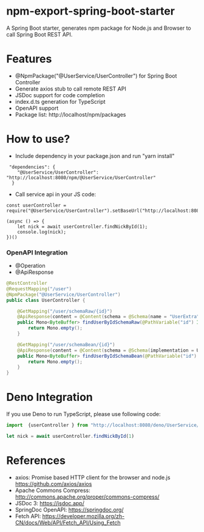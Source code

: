 npm-export-spring-boot-starter
==============================

A Spring Boot starter, generates npm package for Node.js and Browser to call Spring Boot REST API.

# Features

* @NpmPackage("@UserService/UserController") for Spring Boot Controller
* Generate axios stub to call remote REST API
* JSDoc support for code completion
* index.d.ts generation for TypeScript
* OpenAPI support
* Package list: http://localhost/npm/packages

# How to use?

* Include dependency in your package.json and run "yarn install"

```
 "dependencies": {
    "@UserService/UserController": "http://localhost:8080/npm/@UserService/UserController"
  }
```

* Call service api in your JS code:

```
const userController = require("@UserService/UserController").setBaseUrl("http://localhost:8080");

(async () => {
    let nick = await userController.findNickById(1);
    console.log(nick);
})()
```

### OpenAPI Integration

* @Operation
* @ApiResponse

```java
@RestController
@RequestMapping("/user")
@NpmPackage("@UserService/UserController")
public class UserController {

    @GetMapping("/user/schemaRaw/{id}")
    @ApiResponse(content = @Content(schema = @Schema(name = "UserExtra", requiredProperties = {"first: string", "last: string"})))
    public Mono<ByteBuffer> findUserByIdSchemaRaw(@PathVariable("id") Integer id) {
        return Mono.empty();
    }

    @GetMapping("/user/schemaBean/{id}")
    @ApiResponse(content = @Content(schema = @Schema(implementation = User.class)))
    public Mono<ByteBuffer> findUserByIdSchemaBean(@PathVariable("id") Integer id) {
        return Mono.empty();
    }
}
```

# Deno Integration

If you use Deno to run TypeScript, please use following code:

```typescript
import  {userController } from "http://localhost:8080/deno/UserService/mod.ts"

let nick = await userController.findNickById(1)
```

# References

* axios: Promise based HTTP client for the browser and node.js https://github.com/axios/axios
* Apache Commons Compress: http://commons.apache.org/proper/commons-compress/
* JSDoc 3: https://jsdoc.app/
* SpringDoc OpenAPI: https://springdoc.org/
* Fetch API: https://developer.mozilla.org/zh-CN/docs/Web/API/Fetch_API/Using_Fetch
